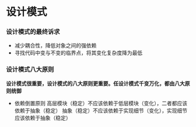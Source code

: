 # 设计模式

### 设计模式的最终诉求
- 减少耦合性，降低对象之间的强依赖
- 寻找代码中变与不变的临界点，将其变化复杂度降为最低

### 设计模式八大原则
**设计模式很重要，设计模式的八大原则更重要。任设计模式千变万化，都由八大原则统御**
- 依赖倒置原则
   高层模块（稳定）不应该依赖于低层模块（变化），二者都应该依赖于抽象（稳定）
   抽象（稳定）不应该依赖于实现细节（变化），实现细节应该依赖于抽象（稳定）

